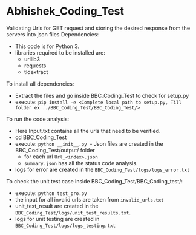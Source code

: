# Abhishek_Coding_Test
Validating Urls for GET request and storing the desired response from the servers into json files
Dependencies:
  - This code is for Python 3.
  - libraries required to be installed are:
    - urllib3
    - requests
    - tldextract
    
To install all dependencies:
  - Extract the files and go inside BBC_Coding_Test to check for setup.py
  - execute: ```pip install -e <Complete local path to setup.py, Till folder ex ../BBC_Coding_Test/BBC_Coding_Test/>```
  
To run the code analysis:
  - Here Input.txt contains all the urls that need to be verified.
  - cd BBC_Coding_Test
  - execute: ```python __init__.py```
  - Json files are created in the BBC_Coding_Test/output/ folder
      - for each url ```Url_<index>.json``` 
      - ```summary.json``` has all the status code analysis.
  - logs for error are created in the ```BBC_Coding_Test/logs/logs_error.txt```
  

To check the unit test case inside BBC_Coding_Test/BBC_Coding_test/:
  - execute: ```python test_pro.py```
  - the input for all invalid urls are taken from ```invalid_urls.txt```
  - unit_test_result are created in the ```BBC_Coding_Test/logs/unit_test_results.txt```.
  - logs for unit testing are created in ```BBC_Coding_Test/logs/logs_testing.txt```
